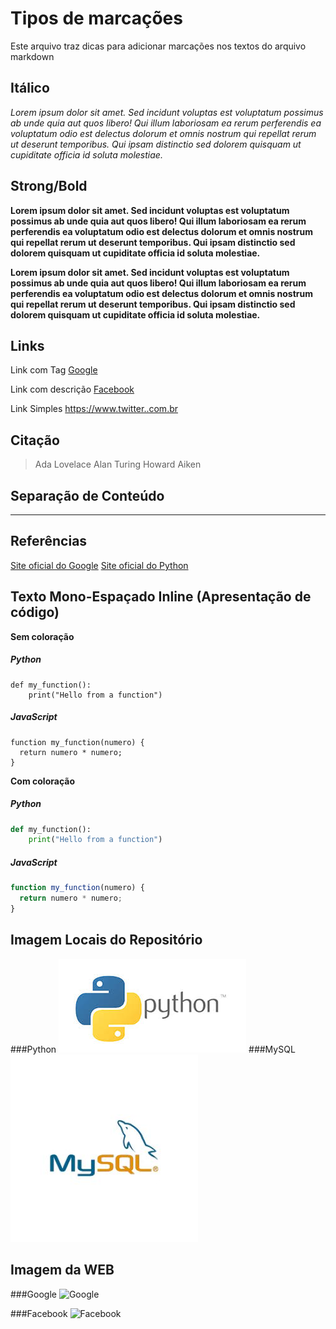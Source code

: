 # Tipos de marcações
Este arquivo traz dicas para adicionar marcações nos textos do arquivo markdown

## Itálico

_Lorem ipsum dolor sit amet. Sed incidunt voluptas est voluptatum possimus ab unde quia aut quos libero! Qui illum laboriosam ea rerum perferendis ea voluptatum odio est delectus dolorum et omnis nostrum qui repellat rerum ut deserunt temporibus. Qui ipsam distinctio sed dolorem quisquam ut cupiditate officia id soluta molestiae._

## Strong/Bold

**Lorem ipsum dolor sit amet. Sed incidunt voluptas est voluptatum possimus ab unde quia aut quos libero! Qui illum laboriosam ea rerum perferendis ea voluptatum odio est delectus dolorum et omnis nostrum qui repellat rerum ut deserunt temporibus. Qui ipsam distinctio sed dolorem quisquam ut cupiditate officia id soluta molestiae.**

__Lorem ipsum dolor sit amet. Sed incidunt voluptas est voluptatum possimus ab unde quia aut quos libero! Qui illum laboriosam ea rerum perferendis ea voluptatum odio est delectus dolorum et omnis nostrum qui repellat rerum ut deserunt temporibus. Qui ipsam distinctio sed dolorem quisquam ut cupiditate officia id soluta molestiae.__


## Links
Link com Tag
[Google](www.google.com.br)

Link com descrição
[Facebook](www.facebook.com.br "Rede Social Facebook")

Link Simples
<https://www.twitter..com.br>

## Citação

> Ada Lovelace
> Alan Turing
> Howard Aiken

## Separação de Conteúdo

---

## Referências

[Site oficial do Google][google]
[Site oficial do Python][python]

[google]: https://www.google.com
[python]: https://www.python.org/

## Texto Mono-Espaçado Inline (Apresentação de código)

**Sem coloração**

##### Python
```
def my_function():
    print("Hello from a function")
```
##### JavaScript
```
function my_function(numero) {
  return numero * numero;
}
```

**Com coloração**
##### Python
```python
def my_function():
    print("Hello from a function")
```
##### JavaScript
```js
function my_function(numero) {
  return numero * numero;
}
```

## Imagem Locais do Repositório
###Python
![Python](python.jpeg "Logo Python")
###MySQL
![MySQL](mysql.jpg)

## Imagem da WEB
###Google
![Google](https://upload.wikimedia.org/wikipedia/commons/thumb/8/8d/Google_logo_%282010-2013%29.svg/2560px-Google_logo_%282010-2013%29.svg.png)

###Facebook
![Facebook](https://upload.wikimedia.org/wikipedia/commons/thumb/7/7c/Facebook_New_Logo_%282015%29.svg/1280px-Facebook_New_Logo_%282015%29.svg.png)
